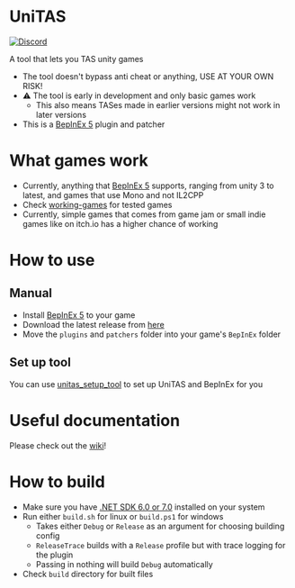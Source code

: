 # UniTAS
[![Discord](https://img.shields.io/discord/1093033615161573490)](https://discord.gg/ddMqdqgPeB)

A tool that lets you TAS unity games

- The tool doesn't bypass anti cheat or anything, USE AT YOUR OWN RISK!
- :warning: The tool is early in development and only basic games work
    - This also means TASes made in earlier versions might not work in later versions
- This is a [BepInEx 5] plugin and patcher

# What games work

- Currently, anything that [BepInEx 5] supports, ranging from unity 3 to latest, and games that use Mono and not IL2CPP
- Check [working-games](docs/working-games.md) for tested games
- Currently, simple games that comes from game jam or small indie games like on itch.io has a higher chance of working

# How to use

## Manual

- Install [BepInEx 5] to your game
- Download the latest release from [here](https://github.com/Eddio0141/UniTAS/releases/latest)
- Move the `plugins` and `patchers` folder into your game's `BepInEx` folder

## Set up tool

You can use [unitas_setup_tool](https://github.com/Eddio0141/unitas_setup_tool) to set up UniTAS and BepInEx for you

# Useful documentation

Please check out the [wiki](https://github.com/Eddio0141/UniTAS/wiki)!

# How to build

- Make sure you have [.NET SDK 6.0 or 7.0](https://dotnet.microsoft.com/en-us/download) installed on your system
- Run either `build.sh` for linux or `build.ps1` for windows
    - Takes either `Debug` or `Release` as an argument for choosing building config
    - `ReleaseTrace` builds with a `Release` profile but with trace logging for the plugin
    - Passing in nothing will build `Debug` automatically
- Check `build` directory for built files

[BepInEx 5]: https://docs.bepinex.dev/articles/user_guide/installation/index.html
